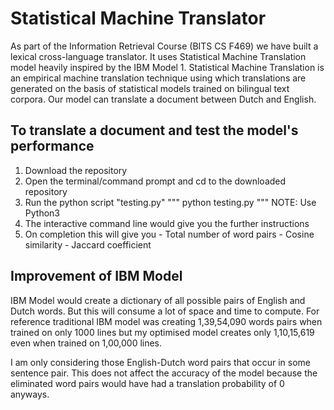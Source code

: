 # Statistical Machine Translator

As part of the Information Retrieval Course (BITS CS F469) we have built a lexical cross-language translator. It uses Statistical Machine Translation model heavily inspired by the IBM Model 1. Statistical Machine Translation is an empirical machine translation technique using which translations are generated on the basis of statistical models trained on bilingual text corpora. Our model can translate a document between Dutch and English.

## To translate a document and test the model's performance

1. Download the repository
2. Open the terminal/command prompt and cd to the downloaded repository
3. Run the python script "testing.py"
        """ python testing.py """
        NOTE: Use Python3
4. The interactive command line would give you the further instructions
5. On completion this will give you
        - Total number of word pairs
        - Cosine similarity
        - Jaccard coefficient


## Improvement of IBM Model
IBM Model would create a dictionary of all possible pairs of English and Dutch words. But this will consume a lot of space and time to compute. For reference traditional IBM model was creating 1,39,54,090 words pairs when trained on only 1000 lines but my optimised model creates only 1,10,15,619 even when trained on 1,00,000 lines.

I am only considering those English-Dutch word pairs that occur in some sentence pair. This does not affect the accuracy of the model because the eliminated word pairs would have had a translation probability of 0 anyways.